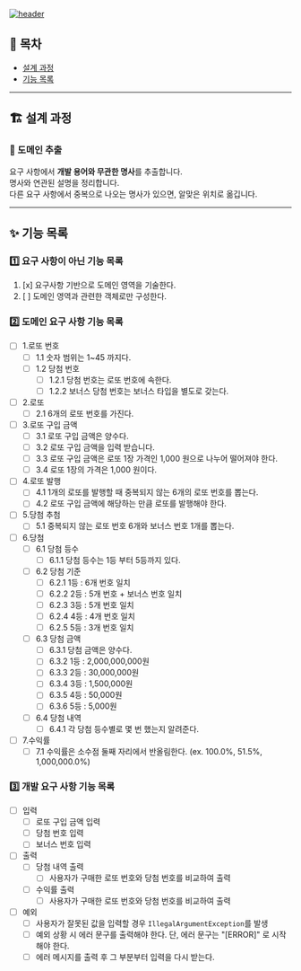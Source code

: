 [![header](https://capsule-render.vercel.app/api?type=waving&color=gradient&customColorList=24&animation=fadeIn&height=320&section=header&text=우아한테크코스%20Precourse%203주차&desc=🎱%20로또%20(Lotto)%20-%20김선재&fontSize=48&fontAlign=50&fontAlignY=36&descSize=24&descAlign=50&descAlignY=52)](https://github.com/h-beeen/java-racingcar-6/blob/h-beeen/docs/README.md)

## 🏁 목차

- [설계 과정](#🏗️-설계-과정)
- [기능 목록](#✨-기능-목록)

---

## 🏗️ 설계 과정

### 🎱 도메인 추출

요구 사항에서 **개발 용어와 무관한 명사**를 추출합니다.  
명사와 연관된 설명을 정리합니다.  
다른 요구 사항에서 중복으로 나오는 명사가 있으면, 알맞은 위치로 옮깁니다.

---

## ✨ 기능 목록

### 1️⃣ 요구 사항이 아닌 기능 목록

1. [x] 요구사항 기반으로 도메인 영역을 기술한다.
2. [ ] 도메인 영역과 관련한 객체로만 구성한다.

### 2️⃣ 도메인 요구 사항 기능 목록

- [ ] 1.로또 번호
    - [ ] 1.1 숫자 범위는 1~45 까지다.
    - [ ] 1.2 당첨 번호
        - [ ] 1.2.1 당첨 번호는 로또 번호에 속한다.
        - [ ] 1.2.2 보너스 당첨 번호는 보너스 타입을 별도로 갖는다.
- [ ] 2.로또
    - [ ] 2.1 6개의 로또 번호를 가진다.
- [ ] 3.로또 구입 금액
    - [ ] 3.1 로또 구입 금액은 양수다.
    - [ ] 3.2 로또 구입 금액을 입력 받습니다.
    - [ ] 3.3 로또 구입 금액은 로또 1장 가격인 1,000 원으로 나누어 떨어져야 한다.
    - [ ] 3.4 로또 1장의 가격은 1,000 원이다.
- [ ] 4.로또 발행
    - [ ] 4.1 1개의 로또를 발행할 때 중복되지 않는 6개의 로또 번호를 뽑는다.
    - [ ] 4.2 로또 구입 금액에 해당하는 만큼 로또를 발행해야 한다.
- [ ] 5.당첨 추첨
    - [ ] 5.1 중복되지 않는 로또 번호 6개와 보너스 번호 1개를 뽑는다.
- [ ] 6.당첨
    - [ ] 6.1 당첨 등수
        - [ ] 6.1.1 당첨 등수는 1등 부터 5등까지 있다.
    - [ ] 6.2 당첨 기준
        - [ ] 6.2.1 1등 : 6개 번호 일치
        - [ ] 6.2.2 2등 : 5개 번호 + 보너스 번호 일치
        - [ ] 6.2.3 3등 : 5개 번호 일치
        - [ ] 6.2.4 4등 : 4개 번호 일치
        - [ ] 6.2.5 5등 : 3개 번호 일치
    - [ ] 6.3 당첨 금액
        - [ ] 6.3.1 당첨 금액은 양수다.
        - [ ] 6.3.2 1등 : 2,000,000,000원
        - [ ] 6.3.3 2등 : 30,000,000원
        - [ ] 6.3.4 3등 : 1,500,000원
        - [ ] 6.3.5 4등 : 50,000원
        - [ ] 6.3.6 5등 : 5,000원
    - [ ] 6.4 당첨 내역
        - [ ] 6.4.1 각 당첨 등수별로 몇 번 했는지 알려준다.
- [ ] 7.수익률
    - [ ] 7.1 수익률은 소수점 둘째 자리에서 반올림한다. (ex. 100.0%, 51.5%, 1,000,000.0%)

### 3️⃣ 개발 요구 사항 기능 목록

- [ ] 입력
    - [ ] 로또 구입 금액 입력
    - [ ] 당첨 번호 입력
    - [ ] 보너스 번호 입력
- [ ] 출력
    - [ ] 당첨 내역 출력
        - [ ] 사용자가 구매한 로또 번호와 당첨 번호를 비교하여 출력
    - [ ] 수익률 출력
        - [ ] 사용자가 구매한 로또 번호와 당첨 번호를 비교하여 출력
- [ ] 예외
    - [ ] 사용자가 잘못된 값을 입력할 경우 `IllegalArgumentException`를 발생
    - [ ] 예외 상황 시 에러 문구를 출력해야 한다. 단, 에러 문구는 "[ERROR]" 로 시작해야 한다.
    - [ ] 에러 메시지를 출력 후 그 부분부터 입력을 다시 받는다.
